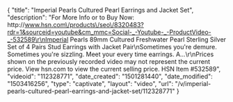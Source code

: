{
    "title": "Imperial Pearls Cultured Pearl Earrings and Jacket Set",
    "description": "For More Info or to Buy Now: http:\/\/www.hsn.com\/products\/seo\/8320483?rdr=1&sourceid=youtube&cm_mmc=Social-_-Youtube-_-ProductVideo-_-532589\r\nImperial Pearls 89mm Cultured Freshwater Pearl Sterling Silver Set of 4 Pairs Stud Earrings with Jacket Pair\nSometimes you're demure. Sometimes you're sizzling. Meet your every time earrings. A...\r\nPrices shown on the previously recorded video may not represent the current price.  View hsn.com to view the current selling price. HSN Item #532589",
    "videoid": "112328771",
    "date_created": "1501281440",
    "date_modified": "1503416256",
    "type": "captivate",
    "layout": "video",
    "url": "\/v\/imperial-pearls-cultured-pearl-earrings-and-jacket-set\/112328771"
}